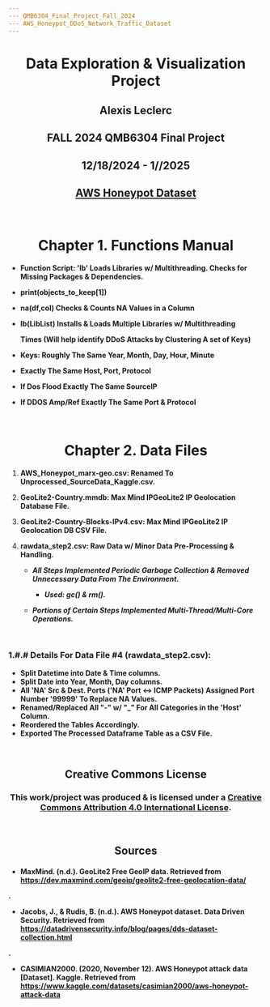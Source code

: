 ```yaml
---
--- QMB6304_Final_Project_Fall_2024
--- AWS_Honeypot_DDoS_Network_Traffic_Dataset
---
```


<center>

<h1><b>Data Exploration & Visualization Project</b></h1>

<h2><b>Alexis Leclerc</b></h2>

<h2><b>FALL 2024 QMB6304 Final Project</b></h2>

<h2><b>12/18/2024 - 1//2025</b></h2>

<h2><a href="https://www.kaggle.com/datasets/casimian2000/aws-honeypot-attack-data">AWS Honeypot Dataset</a></h2>

</center>

<br>

<!-- Chatper Functions Usage & Manual -->

<h1>

<center><b>Chapter 1. Functions Manual</b></center>

</h1>

<!-- -->

-   <b>Function Script: 'lb' Loads Libraries w/ Multithreading. Checks for Missing Packages & Dependencies.</b>

-   <b>print(objects_to_keep[1])</b>

-   <b>na(df,col) Checks & Counts NA Values in a Column</b>

-   <b>lb(LibList) Installs & Loads Multiple Libraries w/ Multithreading</b>

    <b>Times (Will help identify DDoS Attacks by Clustering A set of Keys)</b>

-   <b>Keys: Roughly The Same Year, Month, Day, Hour, Minute</b>

-   <b>Exactly The Same Host, Port, Protocol</b>

-   <b>If Dos Flood Exactly The Same SourceIP</b>

-   <b>If DDOS Amp/Ref Exactly The Same Port & Protocol</b>

    <br>

    <!-- Chapter Data Files Information Section -->

<center>

<h1><b>Chapter 2. Data Files</b></h1>

</center>

<!-- -->

1.  **AWS_Honeypot_marx-geo.csv: Renamed To Unprocessed_SourceData_Kaggle.csv.**

2.  **GeoLite2-Country.mmdb: Max Mind IPGeoLite2 IP Geolocation Database File.**

3.  **GeoLite2-Country-Blocks-IPv4.csv: Max Mind IPGeoLite2 IP Geolocation DB CSV File.**

4.  **rawdata_step2.csv: Raw Data w/ Minor Data Pre-Processing & Handling.**

    -   ***All Steps Implemented Periodic Garbage Collection & Removed Unnecessary Data From The Environment.***

        -   ***Used: gc() & rm().***

            <!-- -->

    -   ***Portions of Certain Steps Implemented Multi-Thread/Multi-Core Operations.***

<br>

<!-- Section Data Files Information Section -->

### 1.#.# Details For Data File #4 (rawdata_step2.csv):

<!-- -->

-   <b>Split Datetime into Date & Time columns.</b>
-   <b>Split Date into Year, Month, Day columns.</b>
-   <b>All 'NA' Src & Dest. Ports ('NA' Port \<-\> ICMP Packets) Assigned Port Number '99999' To Replace NA Values.</b>
-   <b>Renamed/Replaced All "-" w/ "\_" For All Categories in the 'Host' Column.</b>
-   <b>Reordered the Tables Accordingly.</b>
-   <b>Exported The Processed Dataframe Table as a CSV File.</b>

<br>

<!-- Creative Commons License Section -->

<center>

<h2>Creative Commons License</h2>

<h3>This work/project was produced & is licensed under a <a href="https://creativecommons.org/licenses/by/4.0/" target="_blank">Creative Commons Attribution 4.0 International License</a>.</h3>

<br>

<!-- Sources Section -->

<h2>Sources</h2>

</center>

<h4>

-   MaxMind. (n.d.). GeoLite2 Free GeoIP data. Retrieved from <https://dev.maxmind.com/geoip/geolite2-free-geolocation-data/>

.

-   Jacobs, J., & Rudis, B. (n.d.). AWS Honeypot dataset. Data Driven Security. Retrieved from <https://datadrivensecurity.info/blog/pages/dds-dataset-collection.html>

.

-   CASIMIAN2000. (2020, November 12). AWS Honeypot attack data [Dataset]. Kaggle. Retrieved from <https://www.kaggle.com/datasets/casimian2000/aws-honeypot-attack-data>

</h4>

<br>
